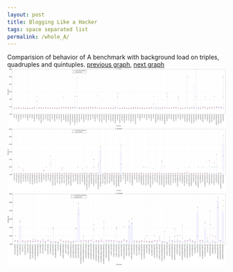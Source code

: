 ```yaml
---
layout: post
title: Blogging Like a Hacker
tags: space separated list
permalink: /whole_A/
---
```


Comparision of behavior of A benchmark with background load on triples, quadruples and quintuples.
[previous graph](../whole_AVL/), [next graph](../whole_CYPHERD/)
![graph figure](./images/triple/A_box.png)![graph figure](./images/quadruple/A_box.png)![graph figure](./images/quintuple/A_box.png)